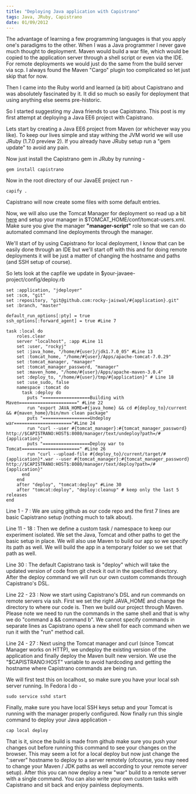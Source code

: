 ```yaml
--- 
title: "Deploying Java application with Capistrano"
tags: Java, JRuby, Capistrano
date: 01/09/2012
---
```


The advantage of learning a few programming languages is that you apply one's paradigms to the other. When I was a Java programmer I never gave much thought to deployment. Maven would build a war file, which would be copied to the application server through a shell script or even via the IDE. For remote deployments we would just do the same from the build server via scp. I always found the Maven "Cargo" plugin too complicated so let just skip that for now.

Then I came into the Ruby world and learned (a bit) about Capistrano and was absolutely fascinated by it. It did so much so easily for deployment that using anything else seems pre-historic.

So I started suggesting my Java friends to use Capistrano. This post is my first attempt at deploying a Java EE6 project with Capistrano.

Lets start by creating a Java EE6 project from Maven (or whichever way you like). To keep our lives simple and stay withing the JVM world we will use JRuby (1.7.0 preview 2). If you already have JRuby setup run a "gem update" to avoid any pain.

Now just install the Capistrano gem in JRuby by running - 
  
    gem install capistrano

Now in the root directory of our JavaEE project run -

    capify .

Capistrano will now create some files with some default entries. 

Now, we will also use the Tomcat Manager for deployment so read up a bit [here](http://tomcat.apache.org/tomcat-7.0-doc/manager-howto.html) and setup your manager in $TOMCAT_HOME/conf/tomcat-users.xml. Make sure you give the manager __"manager-script"__ role so that we can do automated command line deployments through the manager.

We'll start of by using Capistrano for local deployment, I know that can be easily done through an IDE but we'll start off with this and for doing remote deployments it will be just a matter of changing the hostname and paths (and SSH setup of course).

So lets look at the capfile we update in $your-javaee-project/config/deploy.rb

    set :application, "jdeployer"
    set :scm, "git"
    set :repository, "git@github.com:rocky-jaiswal/#{application}.git"
    set :branch, "master"

    default_run_options[:pty] = true
    ssh_options[:forward_agent] = true #Line 7

    task :local do
        roles.clear
        server "localhost", :app #Line 11
        set :user, "rockyj" 
        set :java_home, "/home/#{user}/jdk1.7.0_05" #Line 13
        set :tomcat_home, "/home/#{user}/Apps/apache-tomcat-7.0.29"
        set :tomcat_manager, "manager"
        set :tomcat_manager_password, "manager"
        set :maven_home, "/home/#{user}/Apps/apache-maven-3.0.4"
        set :deploy_to, "/home/#{user}/tmp/#{application}" # Line 18
        set :use_sudo, false
        namespace :tomcat do
          task :deploy do
            puts "==================Building with Maven======================" #Line 22
            run "export JAVA_HOME=#{java_home} && cd #{deploy_to}/current && #{maven_home}/bin/mvn clean package"
            puts "==================Undeploy war======================"#Line 24
            run "curl --user #{tomcat_manager}:#{tomcat_manager_password} http://$CAPISTRANO:HOST$:8080/manager/text/undeploy?path=/#{application}"
            puts "==================Deploy war to Tomcat======================" #Line 26
            run "curl --upload-file #{deploy_to}/current/target/#{application}*.war --user #{tomcat_manager}:#{tomcat_manager_password} http://$CAPISTRANO:HOST$:8080/manager/text/deploy?path=/#{application}"
          end
        end
        after "deploy", "tomcat:deploy" #Line 30
        after "tomcat:deploy", "deploy:cleanup" # keep only the last 5 releases
    end 

Line 1 - 7 : We are using github as our code repo and the first 7 lines are basic Capistrano setup (nothing much to talk about). 

Line 11 - 18 : Then we define a custom task / namespace to keep our experiment isolated. We set the Java, Tomcat and other paths to get the basic setup in place. We will also use Maven to build our app so we specify its path as well. We will build the app in a temporary folder so we set that path as well. 

Line 30 : The default Capistrano task is "deploy" which will take the updated version of code from git check it out in the specified directory. After the deploy command we will run our own custom commands through Capistrano's DSL. 

Line 22 - 23 : Now we start using Capistrano's DSL and run commands on remote servers via ssh. First we set the right JAVA_HOME and change the directory to where our code is. Then we build our project through Maven. Please note we need to run the commands in the same shell and that is why we do "command a && command b". We cannot specify commands in separate lines as Capistrano opens a new shell for each command when we run it with the "run" method call.

Line 24 - 27 : Next using the Tomcat manager and curl (since Tomcat Manager works on HTTP), we undeploy the existing version of the application and finally deploy the Maven built new version. We use the "$CAPISTRANO:HOST" variable to avoid hardcoding and getting the hostname where Capistrano commands are being run.

We will first test this on localhost, so make sure you have your local ssh server running. In Fedora I do -

    sudo service sshd start

Finally, make sure you have local SSH keys setup and your Tomcat is running with the manager properly configured. Now finally run this single command to deploy your Java application -

    cap local deploy

That is it, since the build is made from github make sure you push your changes out before running this command to see your changes on the browser. This may seem a lot for a local deploy but now just change the ":server" hostname to deploy to a server remotely (ofcourse, you may need to change your Maven / JDK paths as well according to your remote server setup). After this you can now deploy a new "war" build to a remote server with a single command. You can also write your own custom tasks with Capistrano and sit back and enjoy painless deployments.

